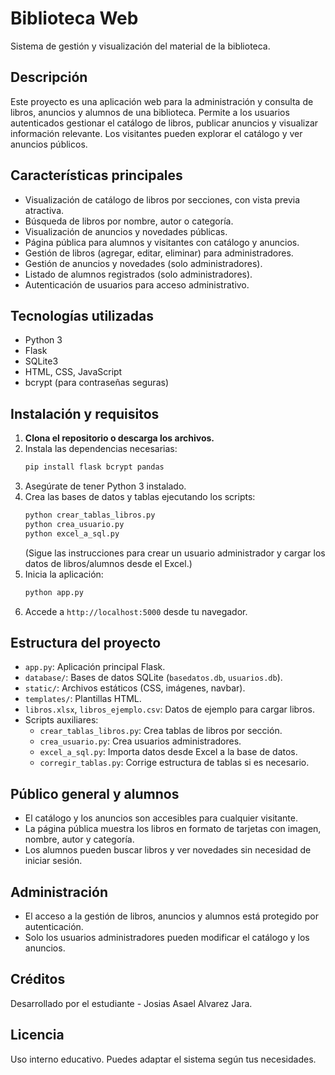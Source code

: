 # Biblioteca Web

Sistema de gestión y visualización del material de la biblioteca.

## Descripción
Este proyecto es una aplicación web para la administración y consulta de libros, anuncios y alumnos de una biblioteca. Permite a los usuarios autenticados gestionar el catálogo de libros, publicar anuncios y visualizar información relevante. Los visitantes pueden explorar el catálogo y ver anuncios públicos.

## Características principales
- Visualización de catálogo de libros por secciones, con vista previa atractiva.
- Búsqueda de libros por nombre, autor o categoría.
- Visualización de anuncios y novedades públicas.
- Página pública para alumnos y visitantes con catálogo y anuncios.
- Gestión de libros (agregar, editar, eliminar) para administradores.
- Gestión de anuncios y novedades (solo administradores).
- Listado de alumnos registrados (solo administradores).
- Autenticación de usuarios para acceso administrativo.

## Tecnologías utilizadas
- Python 3
- Flask
- SQLite3
- HTML, CSS, JavaScript
- bcrypt (para contraseñas seguras)

## Instalación y requisitos
1. **Clona el repositorio o descarga los archivos.**
2. Instala las dependencias necesarias:
   ```bash
   pip install flask bcrypt pandas
   ```
3. Asegúrate de tener Python 3 instalado.
4. Crea las bases de datos y tablas ejecutando los scripts:
   ```bash
   python crear_tablas_libros.py
   python crea_usuario.py
   python excel_a_sql.py
   ```
   (Sigue las instrucciones para crear un usuario administrador y cargar los datos de libros/alumnos desde el Excel.)
5. Inicia la aplicación:
   ```bash
   python app.py
   ```
6. Accede a `http://localhost:5000` desde tu navegador.

## Estructura del proyecto
- `app.py`: Aplicación principal Flask.
- `database/`: Bases de datos SQLite (`basedatos.db`, `usuarios.db`).
- `static/`: Archivos estáticos (CSS, imágenes, navbar).
- `templates/`: Plantillas HTML.
- `libros.xlsx`, `libros_ejemplo.csv`: Datos de ejemplo para cargar libros.
- Scripts auxiliares:
  - `crear_tablas_libros.py`: Crea tablas de libros por sección.
  - `crea_usuario.py`: Crea usuarios administradores.
  - `excel_a_sql.py`: Importa datos desde Excel a la base de datos.
  - `corregir_tablas.py`: Corrige estructura de tablas si es necesario.

## Público general y alumnos
- El catálogo y los anuncios son accesibles para cualquier visitante.
- La página pública muestra los libros en formato de tarjetas con imagen, nombre, autor y categoría.
- Los alumnos pueden buscar libros y ver novedades sin necesidad de iniciar sesión.

## Administración
- El acceso a la gestión de libros, anuncios y alumnos está protegido por autenticación.
- Solo los usuarios administradores pueden modificar el catálogo y los anuncios.

## Créditos
Desarrollado por el estudiante - Josias Asael Alvarez Jara.

## Licencia
Uso interno educativo. Puedes adaptar el sistema según tus necesidades.
